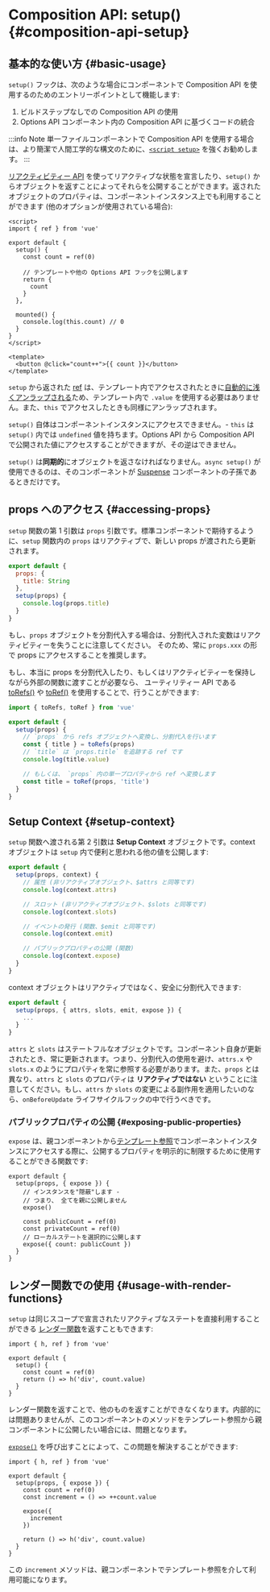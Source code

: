 # Composition API: setup() {#composition-api-setup}

## 基本的な使い方 {#basic-usage}

`setup()` フックは、次のような場合にコンポーネントで Composition API を使用するのためのエントリーポイントとして機能します:

1. ビルドステップなしでの Composition API の使用
2. Options API コンポーネント内の Composition API に基づくコードの統合

:::info Note
単一ファイルコンポーネントで Composition API を使用する場合は、より簡潔で人間工学的な構文のために、[`<script setup>`](/api/sfc-script-setup) を強くお勧めします。
:::

[リアクティビティー API](./reactivity-core) を使ってリアクティブな状態を宣言したり、`setup()` からオブジェクトを返すことによってそれらを公開することができます。返されたオブジェクトのプロパティは、コンポーネントインスタンス上でも利用することができます (他のオプションが使用されている場合):

```vue
<script>
import { ref } from 'vue'

export default {
  setup() {
    const count = ref(0)

    // テンプレートや他の Options API フックを公開します
    return {
      count
    }
  },

  mounted() {
    console.log(this.count) // 0
  }
}
</script>

<template>
  <button @click="count++">{{ count }}</button>
</template>
```

`setup` から返された [ref](/api/reactivity-core#ref) は、テンプレート内でアクセスされたときに[自動的に浅くアンラップされる](/guide/essentials/reactivity-fundamentals#deep-reactivity)ため、テンプレート内で `.value` を使用する必要はありません。また、`this` でアクセスしたときも同様にアンラップされます。

`setup()` 自体はコンポーネントインスタンスにアクセスできません。- `this` は `setup()` 内では `undefined` 値を持ちます。Options API から Composition API で公開された値にアクセスすることができますが、その逆はできません。

`setup()` は**同期的**にオブジェクトを返さなければなりません。`async setup()` が使用できるのは、そのコンポーネントが [Suspense](../guide/built-ins/suspense) コンポーネントの子孫であるときだけです。

## props へのアクセス {#accessing-props}

`setup` 関数の第 1 引数は `props` 引数です。標準コンポーネントで期待するように、`setup` 関数内の `props` はリアクティブで、新しい props が渡されたら更新されます。

```js
export default {
  props: {
    title: String
  },
  setup(props) {
    console.log(props.title)
  }
}
```

もし、`props` オブジェクトを分割代入する場合は、分割代入された変数はリアクティビティーを失うことに注意してください。 そのため、常に `props.xxx` の形で props にアクセスすることを推奨します。

もし、本当に props を分割代入したり、もしくはリアクティビティーを保持しながら外部の関数に渡すことが必要なら、 ユーティリティー API である [toRefs()](./reactivity-utilities#torefs) や [toRef()](/api/reactivity-utilities#toref) を使用することで、行うことができます:

```js
import { toRefs, toRef } from 'vue'

export default {
  setup(props) {
    // `props` から refs オブジェクトへ変換し、分割代入を行います
    const { title } = toRefs(props)
    // `title` は `props.title` を追跡する ref です
    console.log(title.value)

    // もしくは、 `props` 内の単一プロパティから ref へ変換します
    const title = toRef(props, 'title')
  }
}
```

## Setup Context {#setup-context}

`setup` 関数へ渡される第 2 引数は **Setup Context** オブジェクトです。context オブジェクトは `setup` 内で便利と思われる他の値を公開します:

```js
export default {
  setup(props, context) {
    // 属性 (非リアクティブオブジェクト、$attrs と同等です)
    console.log(context.attrs)

    // スロット (非リアクティブオブジェクト、$slots と同等です)
    console.log(context.slots)

    // イベントの発行 (関数、$emit と同等です)
    console.log(context.emit)

    // パブリックプロパティの公開 (関数)
    console.log(context.expose)
  }
}
```

context オブジェクトはリアクティブではなく、安全に分割代入できます:

```js
export default {
  setup(props, { attrs, slots, emit, expose }) {
    ...
  }
}
```

`attrs` と `slots` はステートフルなオブジェクトです。コンポーネント自身が更新されたとき、常に更新されます。つまり、分割代入の使用を避け、`attrs.x` や `slots.x` のようにプロパティを常に参照する必要があります。また、`props` とは異なり、`attrs` と `slots` のプロパティは **リアクティブではない** ということに注意してください。もし、`attrs` か `slots` の変更による副作用を適用したいのなら、`onBeforeUpdate` ライフサイクルフックの中で行うべきです。

### パブリックプロパティの公開 {#exposing-public-properties}

`expose` は、親コンポーネントから[テンプレート参照](/guide/essentials/template-refs#ref-on-component)でコンポーネントインスタンスにアクセスする際に、公開するプロパティを明示的に制限するために使用することができる関数です:

```js{5,10}
export default {
  setup(props, { expose }) {
    // インスタンスを"隠蔽"します -
    // つまり、 全てを親に公開しません
    expose()

    const publicCount = ref(0)
    const privateCount = ref(0)
    // ローカルステートを選択的に公開します
    expose({ count: publicCount })
  }
}
```

## レンダー関数での使用 {#usage-with-render-functions}

`setup` は同じスコープで宣言されたリアクティブなステートを直接利用することができる [レンダー関数](/guide/extras/render-function)を返すこともできます:

```js{6}
import { h, ref } from 'vue'

export default {
  setup() {
    const count = ref(0)
    return () => h('div', count.value)
  }
}
```

レンダー関数を返すことで、他のものを返すことができなくなります。内部的には問題ありませんが、このコンポーネントのメソッドをテンプレート参照から親コンポーネントに公開したい場合には、問題となります。

[`expose()`](#exposing-public-properties) を呼び出すことによって、この問題を解決することができます:

```js{8-10}
import { h, ref } from 'vue'

export default {
  setup(props, { expose }) {
    const count = ref(0)
    const increment = () => ++count.value

    expose({
      increment
    })

    return () => h('div', count.value)
  }
}
```

この `increment` メソッドは、親コンポーネントでテンプレート参照を介して利用可能になります。
